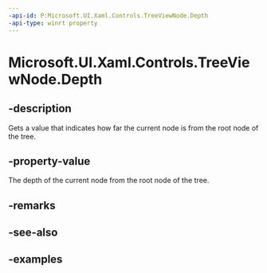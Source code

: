 ```yaml
---
-api-id: P:Microsoft.UI.Xaml.Controls.TreeViewNode.Depth
-api-type: winrt property
---
```

<!-- Property syntax.
public int Depth { get; }
-->

# Microsoft.UI.Xaml.Controls.TreeViewNode.Depth


## -description

Gets a value that indicates how far the current node is from the root node of the tree.


## -property-value

The depth of the current node from the root node of the tree.


## -remarks


## -see-also


## -examples


